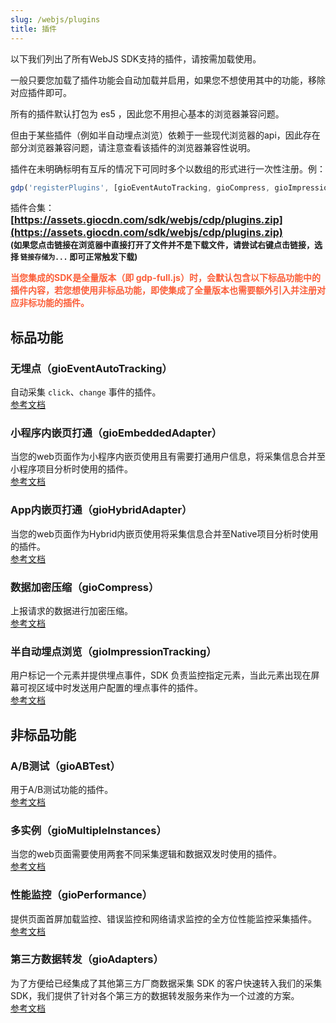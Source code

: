 ```yaml
---
slug: /webjs/plugins
title: 插件
---
```


以下我们列出了所有WebJS SDK支持的插件，请按需加载使用。

一般只要您加载了插件功能会自动加载并启用，如果您不想使用其中的功能，移除对应插件即可。

所有的插件默认打包为 es5 ，因此您不用担心基本的浏览器兼容问题。

但由于某些插件（例如半自动埋点浏览）依赖于一些现代浏览器的api，因此存在部分浏览器兼容问题，请注意查看该插件的浏览器兼容性说明。

插件在未明确标明有互斥的情况下可同时多个以数组的形式进行一次性注册。例：

```js
gdp('registerPlugins', [gioEventAutoTracking, gioCompress, gioImpressionTracking]);
```

插件合集：
**<font size="3">[https://assets.giocdn.com/sdk/webjs/cdp/plugins.zip](https://assets.giocdn.com/sdk/webjs/cdp/plugins.zip)</font>**<br/>
**<font size="2">(如果您点击链接在浏览器中直接打开了文件并不是下载文件，请尝试右键点击链接，选择 `链接存储为...` 即可正常触发下载)</font>**

**<font color="#FC5F3A">当您集成的SDK是全量版本（即 gdp-full.js）时，会默认包含以下标品功能中的插件内容，若您想使用非标品功能，即使集成了全量版本也需要额外引入并注册对应非标功能的插件。</font>**

## 标品功能

### 无埋点（gioEventAutoTracking）

自动采集 `click`、`change` 事件的插件。<br/>
[参考文档](/docs/webjs/plugins/eventAutoTracking)

### 小程序内嵌页打通（gioEmbeddedAdapter）

当您的web页面作为小程序内嵌页使用且有需要打通用户信息，将采集信息合并至小程序项目分析时使用的插件。<br/>
[参考文档](/docs/webjs/plugins/embeddedAdapter)

### App内嵌页打通（gioHybridAdapter）

当您的web页面作为Hybrid内嵌页使用将采集信息合并至Native项目分析时使用的插件。<br/>
[参考文档](/docs/webjs/plugins/hybridAdapter)

### 数据加密压缩（gioCompress）

上报请求的数据进行加密压缩。<br/>
[参考文档](/docs/webjs/plugins/compress)

### 半自动埋点浏览（gioImpressionTracking）

用户标记一个元素并提供埋点事件，SDK 负责监控指定元素，当此元素出现在屏幕可视区域中时发送用户配置的埋点事件的插件。<br/>
[参考文档](/docs/webjs/plugins/impressionTracking)

## 非标品功能

### A/B测试（gioABTest）

用于A/B测试功能的插件。<br />
[参考文档](/docs/webjs/plugins/abtest)

### 多实例（gioMultipleInstances）

当您的web页面需要使用两套不同采集逻辑和数据双发时使用的插件。<br/>
[参考文档](/docs/webjs/plugins/multipleInstances)

### 性能监控（gioPerformance）

提供页面首屏加载监控、错误监控和网络请求监控的全方位性能监控采集插件。<br/>
[参考文档](/docs/webjs/plugins/performance)

### 第三方数据转发（gioAdapters）

为了方便给已经集成了其他第三方厂商数据采集 SDK 的客户快速转入我们的采集 SDK，我们提供了针对各个第三方的数据转发服务来作为一个过渡的方案。<br/>
[参考文档](/docs/webjs/plugins/adapters)
